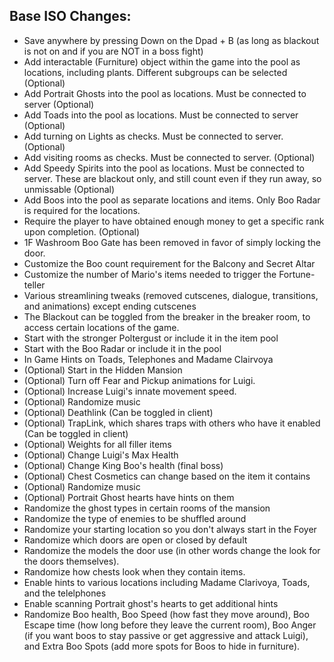 ## Base ISO Changes:
- Save anywhere by pressing Down on the Dpad + B (as long as blackout is not on and if you are NOT in a boss fight)
- Add interactable (Furniture) object within the game into the pool as locations, including plants. Different subgroups can be selected
(Optional)
- Add Portrait Ghosts into the pool as locations. Must be connected to server (Optional)
- Add Toads into the pool as locations. Must be connected to server (Optional)
- Add turning on Lights as checks. Must be connected to server. (Optional)
- Add visiting rooms as checks. Must be connected to server. (Optional)
- Add Speedy Spirits into the pool as locations. Must be connected to server. These are blackout only, and still count even if they run away, so unmissable (Optional)
- Add Boos into the pool as separate locations and items. Only Boo Radar is required for the locations.  
- Require the player to have obtained enough money to get a specific rank upon completion. (Optional)
- 1F Washroom Boo Gate has been removed in favor of simply locking the door.
- Customize the Boo count requirement for the Balcony and Secret Altar
- Customize the number of Mario's items needed to trigger the Fortune-teller
- Various streamlining tweaks (removed cutscenes, dialogue, transitions, and animations) except ending cutscenes
- The Blackout can be toggled from the breaker in the breaker room, to access certain locations of the game.
- Start with the stronger Poltergust or include it in the item pool
- Start with the Boo Radar or include it in the pool
- In Game Hints on Toads, Telephones and Madame Clairvoya
- (Optional) Start in the Hidden Mansion
- (Optional) Turn off Fear and Pickup animations for Luigi.
- (Optional) Increase Luigi's innate movement speed.
- (Optional) Randomize music
- (Optional) Deathlink (Can be toggled in client)
- (Optional) TrapLink, which shares traps with others who have it enabled (Can be toggled in client)
- (Optional) Weights for all filler items
- (Optional) Change Luigi's Max Health
- (Optional) Change King Boo's health (final boss)
- (Optional) Chest Cosmetics can change based on the item it contains
- (Optional) Randomize music
- (Optional) Portrait Ghost hearts have hints on them
- Randomize the ghost types in certain rooms of the mansion
- Randomize the type of enemies to be shuffled around
- Randomize your starting location so you don't always start in the Foyer
- Randomize which doors are open or closed by default
- Randomize the models the door use (in other words change the look for the doors themselves).
- Randomize how chests look when they contain items.
- Enable hints to various locations including Madame Clarivoya, Toads, and the telelphones
- Enable scanning Portrait ghost's hearts to get additional hints
- Randomize Boo health, Boo Speed (how fast they move around), Boo Escape time (how long before they leave the current room), Boo Anger (if you want boos to stay passive or get aggressive and attack Luigi), and Extra Boo Spots (add more spots for Boos to hide in furniture).
